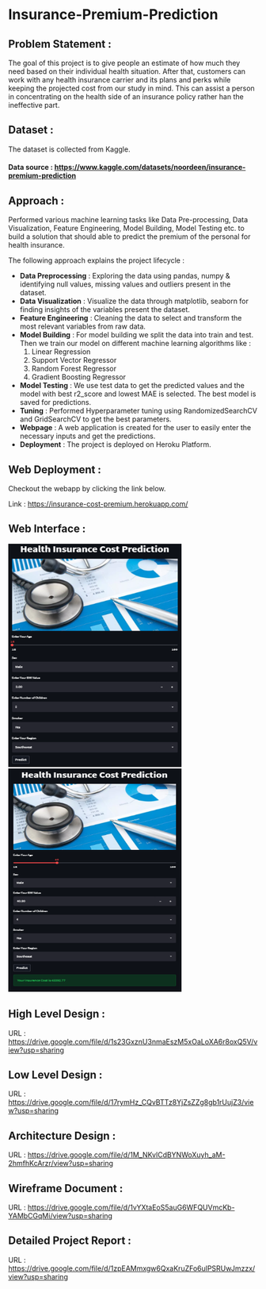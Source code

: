 # Insurance-Premium-Prediction
## Problem Statement :
The goal of this project is to give people an estimate of how much they need based on
their individual health situation. After that, customers can work with any health
insurance carrier and its plans and perks while keeping the projected cost from our
study in mind. This can assist a person in concentrating on the health side of an
insurance policy rather han the ineffective part.
## Dataset :
The dataset is collected from Kaggle.
#### Data source : https://www.kaggle.com/datasets/noordeen/insurance-premium-prediction
## Approach :
Performed various machine learning tasks like Data Pre-processing, Data Visualization, Feature Engineering, Model Building, Model Testing etc. to build a solution that should able to predict the premium of the personal for health insurance.

The following approach explains the project lifecycle :
  * **Data Preprocessing** : Exploring the data using pandas, numpy & identifying null values, missing values and outliers present in the dataset.
  * **Data Visualization** : Visualize the data through matplotlib, seaborn for finding insights of the variables present the dataset.
  * **Feature Engineering** : Cleaning the data to select and transform the most relevant variables from raw data.
  * **Model Building** : For model building we split the data into train and test. Then we train our model on different machine learning algorithms like :
     1. Linear Regression
     2. Support Vector Regressor
     3. Random Forest Regressor
     4. Gradient Boosting Regressor
  * **Model Testing** : We use test data to get the predicted values and the model with best r2_score and lowest MAE is selected. The best model is saved for predictions.
  * **Tuning** : Performed Hyperparameter tuning using RandomizedSearchCV and GridSearchCV to get the best parameters.
  * **Webpage** : A web application is created for the user to easily enter the necessary inputs and get the predictions.
  * **Deployment** : The project is deployed on Heroku Platform.

## Web Deployment :
Checkout the webapp by clicking the link below.

Link : https://insurance-cost-premium.herokuapp.com/

## Web Interface :
<img src="Images/Streamlit Insurance App.PNG" height="450" width="350">

<img src="Images/Insurance app Predict.PNG" height="450" width="350">

## High Level Design :
URL : https://drive.google.com/file/d/1s23GxznU3nmaEszM5xOaLoXA6r8oxQ5V/view?usp=sharing

## Low Level Design :
URL : https://drive.google.com/file/d/17rymHz_CQvBTTz8YjZsZZg8gb1rUujZ3/view?usp=sharing

## Architecture Design :
URL : https://drive.google.com/file/d/1M_NKvlCdBYNWoXuyh_aM-2hmfhKcArzr/view?usp=sharing

## Wireframe Document :
URL : https://drive.google.com/file/d/1vYXtaEoS5auG6WFQUVmcKb-YAMbCGqMi/view?usp=sharing

## Detailed Project Report :
URL : https://drive.google.com/file/d/1zpEAMmxgw6QxaKruZFo6ulPSRUwJmzzx/view?usp=sharing
